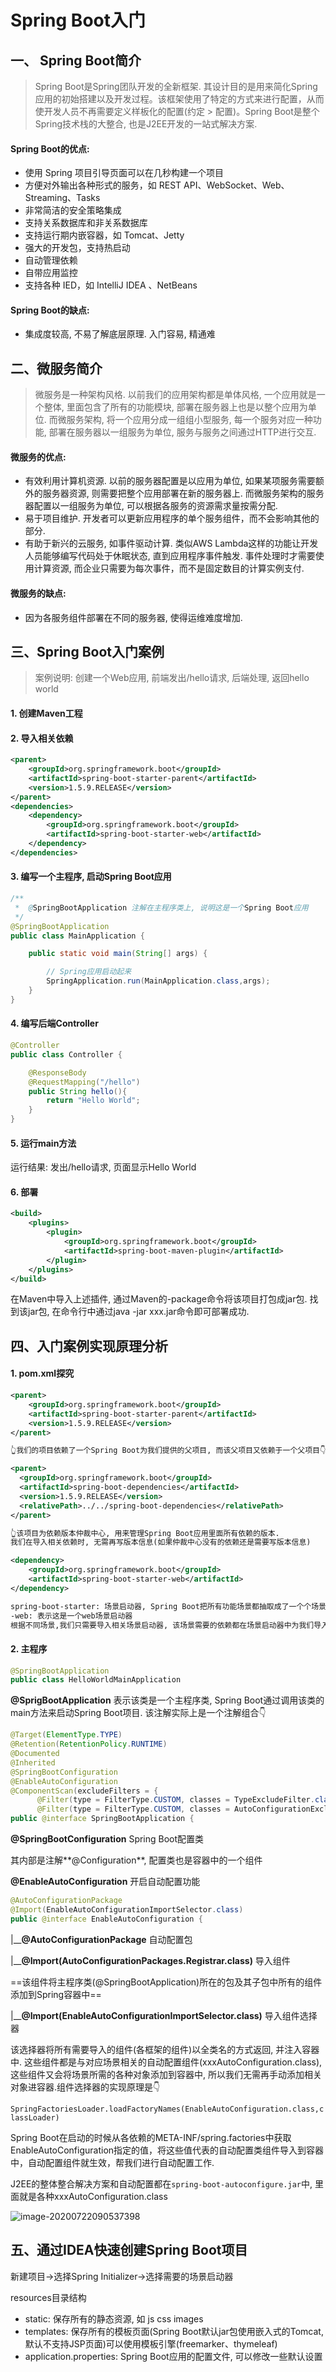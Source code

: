 # Spring Boot入门

## 一、 Spring Boot简介

> Spring Boot是Spring团队开发的全新框架. 其设计目的是用来简化Spring应用的初始搭建以及开发过程。该框架使用了特定的方式来进行配置，从而使开发人员不再需要定义样板化的配置(约定 > 配置)。Spring Boot是整个Spring技术栈的大整合, 也是J2EE开发的一站式解决方案.

#### Spring Boot的优点:

+ 使用 Spring 项目引导页面可以在几秒构建一个项目
+ 方便对外输出各种形式的服务，如 REST API、WebSocket、Web、Streaming、Tasks
+ 非常简洁的安全策略集成
+ 支持关系数据库和非关系数据库
+ 支持运行期内嵌容器，如 Tomcat、Jetty
+ 强大的开发包，支持热启动
+ 自动管理依赖
+ 自带应用监控
+ 支持各种 IED，如 IntelliJ IDEA 、NetBeans

#### Spring Boot的缺点:

+ 集成度较高, 不易了解底层原理. 入门容易, 精通难



## 二、微服务简介

> 微服务是一种架构风格. 以前我们的应用架构都是单体风格, 一个应用就是一个整体, 里面包含了所有的功能模块, 部署在服务器上也是以整个应用为单位. 而微服务架构, 将一个应用分成一组组小型服务, 每一个服务对应一种功能, 部署在服务器以一组服务为单位, 服务与服务之间通过HTTP进行交互.

#### 微服务的优点:

+ 有效利用计算机资源. 以前的服务器配置是以应用为单位, 如果某项服务需要额外的服务器资源, 则需要把整个应用部署在新的服务器上. 而微服务架构的服务器配置以一组服务为单位, 可以根据各服务的资源需求量按需分配.
+ 易于项目维护. 开发者可以更新应用程序的单个服务组件，而不会影响其他的部分.
+ 有助于新兴的云服务, 如事件驱动计算. 类似AWS Lambda这样的功能让开发人员能够编写代码处于休眠状态, 直到应用程序事件触发. 事件处理时才需要使用计算资源, 而企业只需要为每次事件，而不是固定数目的计算实例支付.

#### 微服务的缺点:

+ 因为各服务组件部署在不同的服务器, 使得运维难度增加.



## 三、Spring Boot入门案例

> 案例说明: 创建一个Web应用, 前端发出/hello请求, 后端处理, 返回hello world

#### 1. 创建Maven工程

#### 2. 导入相关依赖

````xml
<parent>
	<groupId>org.springframework.boot</groupId>
	<artifactId>spring-boot-starter-parent</artifactId>
	<version>1.5.9.RELEASE</version>
</parent>
<dependencies>
	<dependency>
		<groupId>org.springframework.boot</groupId>
		<artifactId>spring-boot-starter-web</artifactId>
	</dependency>
</dependencies>
````

#### 3. 编写一个主程序, 启动Spring Boot应用

```java
/**
 *  @SpringBootApplication 注解在主程序类上, 说明这是一个Spring Boot应用
 */
@SpringBootApplication
public class MainApplication {

    public static void main(String[] args) {

        // Spring应用启动起来
        SpringApplication.run(MainApplication.class,args);
    }
}
```

#### 4. 编写后端Controller

````java
@Controller
public class Controller {

    @ResponseBody
    @RequestMapping("/hello")
    public String hello(){
        return "Hello World";
    }
}
````

#### 5. 运行main方法

运行结果: 发出/hello请求, 页面显示Hello World

#### 6. 部署

````xml
<build>
	<plugins>
		<plugin>
			<groupId>org.springframework.boot</groupId>
			<artifactId>spring-boot-maven-plugin</artifactId>
		</plugin>
	</plugins>
</build>
````

在Maven中导入上述插件, 通过Maven的-package命令将该项目打包成jar包. 找到该jar包, 在命令行中通过java -jar xxx.jar命令即可部署成功.



## 四、入门案例实现原理分析

#### 1. pom.xml探究

````xml
<parent>
    <groupId>org.springframework.boot</groupId>
    <artifactId>spring-boot-starter-parent</artifactId>
    <version>1.5.9.RELEASE</version>
</parent>

👆我们的项目依赖了一个Spring Boot为我们提供的父项目, 而该父项目又依赖于一个父项目👇

<parent>
  <groupId>org.springframework.boot</groupId>
  <artifactId>spring-boot-dependencies</artifactId>
  <version>1.5.9.RELEASE</version>
  <relativePath>../../spring-boot-dependencies</relativePath>
</parent>

👆该项目为依赖版本仲裁中心, 用来管理Spring Boot应用里面所有依赖的版本.
我们在导入相关依赖时, 无需再写版本信息(如果仲裁中心没有的依赖还是需要写版本信息)
````

````xml
<dependency>
    <groupId>org.springframework.boot</groupId>
    <artifactId>spring-boot-starter-web</artifactId>
</dependency>

spring-boot-starter: 场景启动器, Spring Boot把所有功能场景都抽取成了一个个场景启动器
-web: 表示这是一个web场景启动器
根据不同场景,我们只需要导入相关场景启动器, 该场景需要的依赖都在场景启动器中为我们导入了, 我们不需要自己再去导入相关依赖
````

#### 2. 主程序

````java
@SpringBootApplication
public class HelloWorldMainApplication
````

**@SprigBootApplication** 表示该类是一个主程序类, Spring Boot通过调用该类的main方法来启动Spring Boot项目. 该注解实际上是一个注解组合👇

````java
@Target(ElementType.TYPE)
@Retention(RetentionPolicy.RUNTIME)
@Documented
@Inherited
@SpringBootConfiguration
@EnableAutoConfiguration
@ComponentScan(excludeFilters = {
      @Filter(type = FilterType.CUSTOM, classes = TypeExcludeFilter.class),
      @Filter(type = FilterType.CUSTOM, classes = AutoConfigurationExcludeFilter.class) })
public @interface SpringBootApplication {
````

**@SpringBootConfiguration** Spring Boot配置类

其内部是注解**@Configuration**, 配置类也是容器中的一个组件



**@EnableAutoConfiguration** 开启自动配置功能

````java
@AutoConfigurationPackage
@Import(EnableAutoConfigurationImportSelector.class)
public @interface EnableAutoConfiguration {
````

|__**@AutoConfigurationPackage** 自动配置包

​		|__**@Import(AutoConfigurationPackages.Registrar.class)** 导入组件

==该组件将主程序类(@SpringBootApplication)所在的包及其子包中所有的组件添加到Spring容器中==

|__**@Import(EnableAutoConfigurationImportSelector.class)** 导入组件选择器

该选择器将所有需要导入的组件(各框架的组件)以全类名的方式返回, 并注入容器中. 这些组件都是与对应场景相关的自动配置组件(xxxAutoConfiguration.class), 这些组件又会将场景所需的各种对象添加到容器中, 所以我们无需再手动添加相关对象进容器.组件选择器的实现原理是👇

`SpringFactoriesLoader.loadFactoryNames(EnableAutoConfiguration.class,classLoader)`

Spring Boot在启动的时候从各依赖的META-INF/spring.factories中获取EnableAutoConfiguration指定的值，将这些值代表的自动配置类组件导入到容器中，自动配置组件就生效，帮我们进行自动配置工作.

J2EE的整体整合解决方案和自动配置都在`spring-boot-autoconfigure.jar`中, 里面就是各种xxxAutoConfiguration.class

![image-20200722090537398](images/%E8%87%AA%E5%8A%A8%E9%85%8D%E7%BD%AE%E5%8E%9F%E7%90%86%E5%88%86%E6%9E%90)



## 五、通过IDEA快速创建Spring Boot项目

新建项目->选择Spring Initializer->选择需要的场景启动器

resources目录结构

+ static: 保存所有的静态资源, 如 js css  images
+ templates: 保存所有的模板页面(Spring Boot默认jar包使用嵌入式的Tomcat, 默认不支持JSP页面)可以使用模板引擎(freemarker、thymeleaf)
+ application.properties: Spring Boot应用的配置文件, 可以修改一些默认设置

